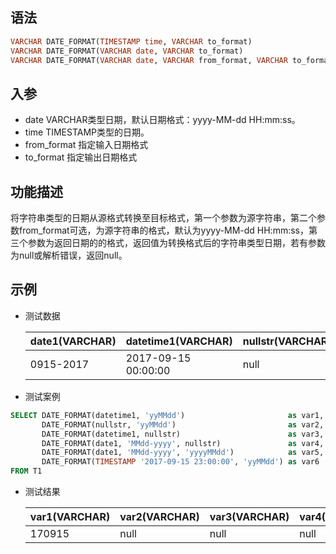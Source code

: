 ## 语法

```sql
VARCHAR DATE_FORMAT(TIMESTAMP time, VARCHAR to_format)
VARCHAR DATE_FORMAT(VARCHAR date, VARCHAR to_format)
VARCHAR DATE_FORMAT(VARCHAR date, VARCHAR from_format, VARCHAR to_format)
```

## 入参

- date VARCHAR类型日期，默认日期格式：yyyy-MM-dd HH:mm:ss。
- time TIMESTAMP类型的日期。
- from_format 指定输入日期格式
- to_format 指定输出日期格式

## 功能描述

将字符串类型的日期从源格式转换至目标格式，第一个参数为源字符串，第二个参数from_format可选，为源字符串的格式，默认为yyyy-MM-dd HH:mm:ss，第三个参数为返回日期的的格式，返回值为转换格式后的字符串类型日期，若有参数为null或解析错误，返回null。

## 示例

- 测试数据

  | date1(VARCHAR) | datetime1(VARCHAR) | nullstr(VARCHAR) |
    | --- | --- | --- |
  | 0915-2017 | 2017-09-15 00:00:00 | null |


- 测试案例

```sql
SELECT DATE_FORMAT(datetime1, 'yyMMdd')                       as var1,
       DATE_FORMAT(nullstr, 'yyMMdd')                         as var2,
       DATE_FORMAT(datetime1, nullstr)                        as var3,
       DATE_FORMAT(date1, 'MMdd-yyyy', nullstr)               as var4,
       DATE_FORMAT(date1, 'MMdd-yyyy', 'yyyyMMdd')            as var5,
       DATE_FORMAT(TIMESTAMP '2017-09-15 23:00:00', 'yyMMdd') as var6
FROM T1
```

- 测试结果

  | var1(VARCHAR) | var2(VARCHAR) | var3(VARCHAR) | var4(VARCHAR) | var5(VARCHAR) | var6(VARCHAR) |
    | --- | --- | --- | --- | --- | --- |
  | 170915 | null | null | null | 20170915 | 170915 |

